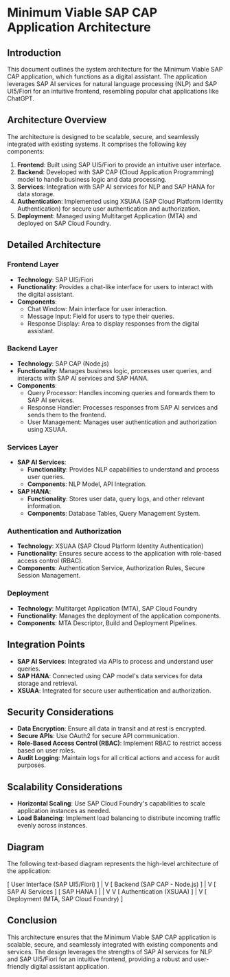 # Minimum Viable SAP CAP Application Architecture

## Introduction
This document outlines the system architecture for the Minimum Viable SAP CAP application, which functions as a digital assistant. The application leverages SAP AI services for natural language processing (NLP) and SAP UI5/Fiori for an intuitive frontend, resembling popular chat applications like ChatGPT.

## Architecture Overview
The architecture is designed to be scalable, secure, and seamlessly integrated with existing systems. It comprises the following key components:

1. **Frontend**: Built using SAP UI5/Fiori to provide an intuitive user interface.
2. **Backend**: Developed with SAP CAP (Cloud Application Programming) model to handle business logic and data processing.
3. **Services**: Integration with SAP AI services for NLP and SAP HANA for data storage.
4. **Authentication**: Implemented using XSUAA (SAP Cloud Platform Identity Authentication) for secure user authentication and authorization.
5. **Deployment**: Managed using Multitarget Application (MTA) and deployed on SAP Cloud Foundry.

## Detailed Architecture

### Frontend Layer
- **Technology**: SAP UI5/Fiori
- **Functionality**: Provides a chat-like interface for users to interact with the digital assistant.
- **Components**:
  - Chat Window: Main interface for user interaction.
  - Message Input: Field for users to type their queries.
  - Response Display: Area to display responses from the digital assistant.

### Backend Layer
- **Technology**: SAP CAP (Node.js)
- **Functionality**: Manages business logic, processes user queries, and interacts with SAP AI services and SAP HANA.
- **Components**:
  - Query Processor: Handles incoming queries and forwards them to SAP AI services.
  - Response Handler: Processes responses from SAP AI services and sends them to the frontend.
  - User Management: Manages user authentication and authorization using XSUAA.

### Services Layer
- **SAP AI Services**:
  - **Functionality**: Provides NLP capabilities to understand and process user queries.
  - **Components**: NLP Model, API Integration.
- **SAP HANA**:
  - **Functionality**: Stores user data, query logs, and other relevant information.
  - **Components**: Database Tables, Query Management System.

### Authentication and Authorization
- **Technology**: XSUAA (SAP Cloud Platform Identity Authentication)
- **Functionality**: Ensures secure access to the application with role-based access control (RBAC).
- **Components**: Authentication Service, Authorization Rules, Secure Session Management.

### Deployment
- **Technology**: Multitarget Application (MTA), SAP Cloud Foundry
- **Functionality**: Manages the deployment of the application components.
- **Components**: MTA Descriptor, Build and Deployment Pipelines.

## Integration Points
- **SAP AI Services**: Integrated via APIs to process and understand user queries.
- **SAP HANA**: Connected using CAP model's data services for data storage and retrieval.
- **XSUAA**: Integrated for secure user authentication and authorization.

## Security Considerations
- **Data Encryption**: Ensure all data in transit and at rest is encrypted.
- **Secure APIs**: Use OAuth2 for secure API communication.
- **Role-Based Access Control (RBAC)**: Implement RBAC to restrict access based on user roles.
- **Audit Logging**: Maintain logs for all critical actions and access for audit purposes.

## Scalability Considerations
- **Horizontal Scaling**: Use SAP Cloud Foundry's capabilities to scale application instances as needed.
- **Load Balancing**: Implement load balancing to distribute incoming traffic evenly across instances.

## Diagram
The following text-based diagram represents the high-level architecture of the application:

[ User Interface (SAP UI5/Fiori) ]
                |
                V
[ Backend (SAP CAP - Node.js) ]
                |
                V
[ SAP AI Services ]   [ SAP HANA ]
                |             |
                V             V
[ Authentication (XSUAA) ]
                |
                V
[ Deployment (MTA, SAP Cloud Foundry) ]


## Conclusion
This architecture ensures that the Minimum Viable SAP CAP application is scalable, secure, and seamlessly integrated with existing components and services. The design leverages the strengths of SAP AI services for NLP and SAP UI5/Fiori for an intuitive frontend, providing a robust and user-friendly digital assistant application.
